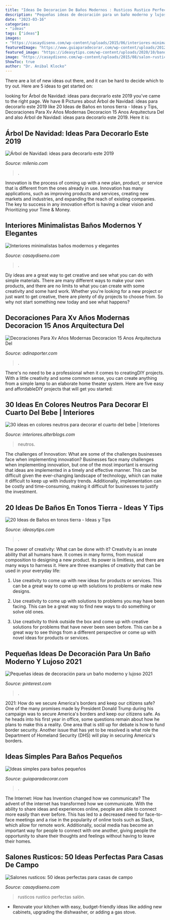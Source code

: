 ```yaml
---
title: "Ideas De Decoracion De Baños Modernos : Rusticos Rustico Perfectas Salón"
description: "Pequeñas ideas de decoración para un baño moderno y lujoso 2021"
date: "2023-03-16"
categories:
- "ideas"
tags: ["ideas"]
images:
- "https://casaydiseno.com/wp-content/uploads/2015/06/interiores-minimalistas-banos-modernos-originales.jpg"
featuredImage: "https://www.guiaparadecorar.com/wp-content/uploads/2012/09/Ideas-para-cuartos-de-bano-pequenos-01.jpg"
featured_image: "https://ideasytips.com/wp-content/uploads/2020/10/banos-color-tierra21.jpg"
image: "https://casaydiseno.com/wp-content/uploads/2015/08/salon-rustico-taburete-sofa-marron-mesa-madera.jpg"
ShowToc: true
author: "Dr. Anibal Klocko"
---
```



There are a lot of new ideas out there, and it can be hard to decide which to try out. Here are 5 ideas to get started on: 

	

		
looking for Árbol de Navidad: ideas para decorarlo este 2019 you've came to the right page. We have 8 Pictures about Árbol de Navidad: ideas para decorarlo este 2019 like 20 Ideas de Baños en tonos tierra - Ideas y Tips, Decoraciones Para Xv Años Modernas Decoracion 15 Anos Arquitectura Del and also Árbol de Navidad: ideas para decorarlo este 2019. Here it is:
		
    
## Árbol De Navidad: Ideas Para Decorarlo Este 2019

<img loading=lazy src="https://www.milenio.com/uploads/media/2019/11/20/arbol-de-navidad-ideas-2.jpeg" onerror="this.onerror=null;this.src='https://tse3.mm.bing.net/th?id=OIP.Y-De_e9V5Nn6ucJhkLhfdAHaNK&amp;pid=15.1';" alt="Árbol de Navidad: ideas para decorarlo este 2019">

_Source: milenio.com_

>. 

	

Innovation is the process of coming up with a new plan, product, or service that is different from the ones already in use. Innovation has many applications, such as improving products and services, creating new markets and industries, and expanding the reach of existing companies. The key to success in any innovation effort is having a clear vision and Prioritizing your Time & Money.

    
## Interiores Minimalistas Baños Modernos Y Elegantes

<img loading=lazy src="https://casaydiseno.com/wp-content/uploads/2015/06/interiores-minimalistas-banos-modernos-originales.jpg" onerror="this.onerror=null;this.src='https://tse2.mm.bing.net/th?id=OIP.5CLHOf_QZX-mmV5Lf0vzcgHaLH&amp;pid=15.1';" alt="Interiores minimalistas baños modernos y elegantes">

_Source: casaydiseno.com_

>. 

	

Diy ideas are a great way to get creative and see what you can do with simple materials. There are many different ways to make your own products, and there are no limits to what you can create with some creativity and some hard work. Whether you're looking for a new project or just want to get creative, there are plenty of diy projects to choose from. So why not start something new today and see what happens?

    
## Decoraciones Para Xv Años Modernas Decoracion 15 Anos Arquitectura Del

<img loading=lazy src="https://www.adinaporter.com/wp-content/uploads/thon/decoraciones-para-xv-anos-modernas-decoracion-15-anos-arquitectura-del-hogar-serart-net-of-decoraciones-para-xv-anos-modernas-2-1024x600.jpg" onerror="this.onerror=null;this.src='https://tse3.mm.bing.net/th?id=OIP.mNF-9nuoAthojdVRPIRMuAHaEV&amp;pid=15.1';" alt="Decoraciones Para Xv Años Modernas Decoracion 15 Anos Arquitectura Del">

_Source: adinaporter.com_

>. 

	

There's no need to be a professional when it comes to creatingDIY projects. With a little creativity and some common sense, you can create anything from a simple lamp to an elaborate home theater system. Here are five easy and affordableDIY projects that will get you started: 

    
## 30 Ideas En Colores Neutros Para Decorar El Cuarto Del Bebe | Interiores

<img loading=lazy src="https://interiores.alterblogs.com/wp-content/uploads/2016/04/30-ideas-para-el-cuarto-del-bebe-26.jpg" onerror="this.onerror=null;this.src='https://tse3.mm.bing.net/th?id=OIP.GNlUqMlH_6fA2QmpAO6FwgHaJI&amp;pid=15.1';" alt="30 ideas en colores neutros para decorar el cuarto del bebe | Interiores">

_Source: interiores.alterblogs.com_

>neutros. 

	

The challenges of Innovation: What are some of the challenges businesses face when implementing innovation?
Businesses face many challenges when implementing innovation, but one of the most important is ensuring that ideas are implemented in a timely and effective manner. This can be difficult given the ever-changing landscape of technology, which can make it difficult to keep up with industry trends. Additionally, implementation can be costly and time-consuming, making it difficult for businesses to justify the investment.

    
## 20 Ideas De Baños En Tonos Tierra - Ideas Y Tips

<img loading=lazy src="https://ideasytips.com/wp-content/uploads/2020/10/banos-color-tierra21.jpg" onerror="this.onerror=null;this.src='https://tse3.mm.bing.net/th?id=OIP.PhE1tORrKEwyao-q50fBrgHaLG&amp;pid=15.1';" alt="20 Ideas de Baños en tonos tierra - Ideas y Tips">

_Source: ideasytips.com_

>. 

	

The power of creativity: What can be done with it?
Creativity is an innate ability that all humans have. It comes in many forms, from musical composition to designing a new product. Its power is limitless, and there are many ways to harness it. Here are three examples of creativity that can be used in your everyday life:
1. Use creativity to come up with new ideas for products or services. This can be a great way to come up with solutions to problems or make new designs.

2. Use creativity to come up with solutions to problems you may have been facing. This can be a great way to find new ways to do something or solve old ones.

3. Use creativity to think outside the box and come up with creative solutions for problems that have never been seen before. This can be a great way to see things from a different perspective or come up with novel ideas for products or services.

    
## Pequeñas Ideas De Decoración Para Un Baño Moderno Y Lujoso 2021

<img loading=lazy src="https://i.pinimg.com/736x/fc/cf/89/fccf89146b4445e40780bebeffdae860.jpg" onerror="this.onerror=null;this.src='https://tse3.mm.bing.net/th?id=OIP.JIhAf9oGlgmKz_4oBnZGEwHaLJ&amp;pid=15.1';" alt="Pequeñas ideas de decoración para un baño moderno y lujoso 2021">

_Source: pinterest.com_

>. 

	

2021: How do we secure America's borders and keep our citizens safe?
One of the many promises made by President Donald Trump during his campaign was to secure America's borders and keep our citizens safe. As he heads into his first year in office, some questions remain about how he plans to make this a reality. One area that is still up for debate is how to fund border security. Another issue that has yet to be resolved is what role the Department of Homeland Security (DHS) will play in securing America's borders.

    
## Ideas Simples Para Baños Pequeños

<img loading=lazy src="https://www.guiaparadecorar.com/wp-content/uploads/2012/09/Ideas-para-cuartos-de-bano-pequenos-01.jpg" onerror="this.onerror=null;this.src='https://tse4.mm.bing.net/th?id=OIP.19hMIHf6Lg-vQdennmRbkgAAAA&amp;pid=15.1';" alt="Ideas simples para baños pequeños">

_Source: guiaparadecorar.com_

>. 

	

The Internet: How has Invention changed how we communicate?
The advent of the internet has transformed how we communicate. With the ability to share ideas and experiences online, people are able to connect more easily than ever before. This has led to a decreased need for face-to-face meetings and a rise in the popularity of online tools such as Slack, which allow for remote work. Additionally, social media has become an important way for people to connect with one another, giving people the opportunity to share their thoughts and feelings without having to leave their homes.

    
## Salones Rusticos: 50 Ideas Perfectas Para Casas De Campo

<img loading=lazy src="https://casaydiseno.com/wp-content/uploads/2015/08/salon-rustico-taburete-sofa-marron-mesa-madera.jpg" onerror="this.onerror=null;this.src='https://tse1.mm.bing.net/th?id=OIP.6v-DXd04Oi3A103jvFUgpQHaLs&amp;pid=15.1';" alt="Salones rusticos: 50 ideas perfectas para casas de campo">

_Source: casaydiseno.com_

>rusticos rustico perfectas salón. 

	

- Renovate your kitchen with easy, budget-friendly ideas like adding new cabinets, upgrading the dishwasher, or adding a gas stove.

